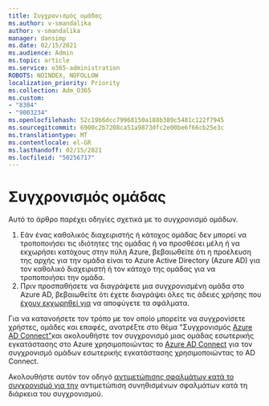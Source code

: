 ```yaml
---
title: Συγχρονισμός ομάδας
ms.author: v-smandalika
author: v-smandalika
manager: dansimp
ms.date: 02/15/2021
ms.audience: Admin
ms.topic: article
ms.service: o365-administration
ROBOTS: NOINDEX, NOFOLLOW
localization_priority: Priority
ms.collection: Adm_O365
ms.custom:
- "8304"
- "9003234"
ms.openlocfilehash: 52c19b6dcc79968150a188b389c5481c122f7945
ms.sourcegitcommit: 6900c2b7208ca51a9873dfc2e00be6f66cb25e3c
ms.translationtype: MT
ms.contentlocale: el-GR
ms.lasthandoff: 02/15/2021
ms.locfileid: "50256717"
---
```

# <a name="group-sync"></a>Συγχρονισμός ομάδας

Αυτό το άρθρο παρέχει οδηγίες σχετικά με το συγχρονισμό ομάδων.

1. Εάν ένας καθολικός διαχειριστής ή κάτοχος ομάδας δεν μπορεί να τροποποιήσει τις ιδιότητες της ομάδας ή να προσθέσει μέλη ή να εκχωρήσει κατόχους στην πύλη Azure, βεβαιωθείτε ότι η προέλευση της αρχής για την ομάδα είναι το Azure Active Directory (Azure AD) για τον καθολικό διαχειριστή ή τον κάτοχο της ομάδας για να τροποποιήσει την ομάδα.
2. Πριν προσπαθήσετε να διαγράψετε μια συγχρονισμένη ομάδα στο Azure AD, βεβαιωθείτε ότι έχετε διαγράψει όλες τις άδειες χρήσης που [έχουν εκχωρηθεί για](https://docs.microsoft.com/azure/active-directory/enterprise-users/licensing-group-advanced) να αποφύγετε τα σφάλματα.

Για να κατανοήσετε τον τρόπο με τον οποίο μπορείτε να συγχρονίσετε χρήστες, ομάδες και επαφές, ανατρέξτε στο θέμα "Συγχρονισμός [Azure AD Connect"](https://docs.microsoft.com/azure/active-directory/hybrid/concept-azure-ad-connect-sync-user-and-contacts)και ακολουθήστε τον συγχρονισμό μιας ομάδας εσωτερικής εγκατάστασης στο Azure χρησιμοποιώντας το [Azure AD Connect](https://docs.microsoft.com/azure/active-directory/hybrid/whatis-hybrid-identity?WT.mc_id=Portal-Microsoft_Azure_Support) για τον συγχρονισμό ομάδων εσωτερικής εγκατάστασης χρησιμοποιώντας το AD Connect.

Ακολουθήστε αυτόν τον οδηγό [αντιμετώπισης σφαλμάτων κατά το συγχρονισμό για την](https://docs.microsoft.com/azure/active-directory/hybrid/tshoot-connect-sync-errors) αντιμετώπιση συνηθισμένων σφαλμάτων κατά τη διάρκεια του συγχρονισμού.

